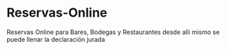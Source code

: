 # Reservas-Online
Reservas Online para Bares, Bodegas y Restaurantes desde alli mismo se puede llenar la declaración jurada 
